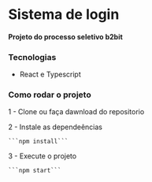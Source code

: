 # Sistema de login

#### Projeto do processo seletivo b2bit

### Tecnologias

- React e Typescript

### Como rodar o projeto

1 - Clone ou faça dawnload do repositorio

2 - Instale as dependeências
    
    ```npm install```

3 - Execute o projeto

    ```npm start```

